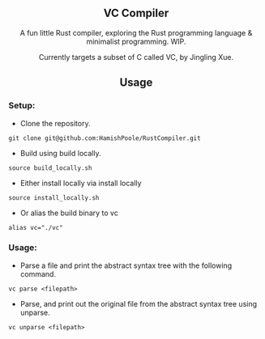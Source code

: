 <h2 align="center">VC Compiler</h2>
<p align="center"> A fun little Rust compiler, exploring the Rust programming language & minimalist programming.
WIP. 
</p>
<p align="center">Currently targets a subset of C called VC, by Jingling Xue. 
</p>
<h2 align="center">Usage</h2>

### Setup:

- Clone the repository.

```
git clone git@github.com:HamishPoole/RustCompiler.git
```

- Build using build locally.

```
source build_locally.sh
```

- Either install locally via install locally

```
source install_locally.sh
```

- Or alias the build binary to vc

```
alias vc="./vc"
```

### Usage:

- Parse a file and print the abstract syntax tree with the following command.

```
vc parse <filepath>
```

- Parse, and print out the original file from the abstract syntax tree using unparse.

```
vc unparse <filepath>
```
